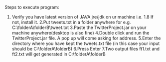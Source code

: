 Steps to execute program:

1. Verify you have latest version of JAVA jre/jdk on ur machine i.e. 1.8
   If not, install it.
2.Put tweets.txt in a folder anywhere
   for e.g. C:\folderA\folderB\tweet.txt
3.Paste the TwitterProject.jar on your machine anywhere(desktop is also fine)
4.Double click and run the TwitterProject.jar file. A pop up will come asking for address.
5.Enter the directory where you have kept the tweets.txt file
  (in this case your input should be  C:\folderA\folderB)
6.Press Enter
7.Two output files ft1.txt and ft2.txt will get generated in C:\folderA\folderB
